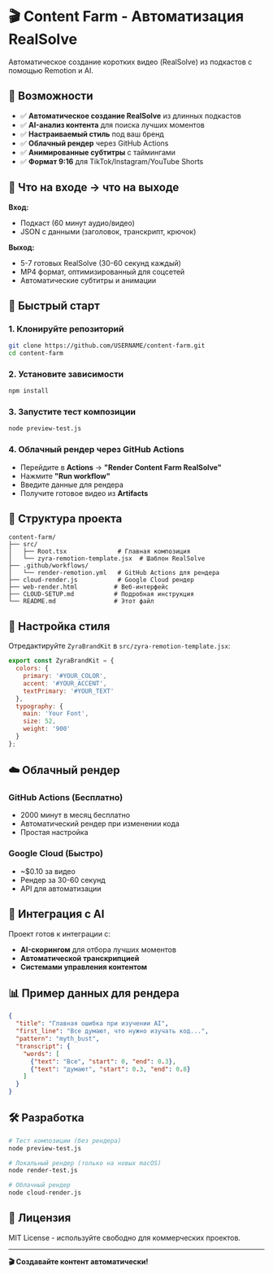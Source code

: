 # 🎬 Content Farm - Автоматизация RealSolve

Автоматическое создание коротких видео (RealSolve) из подкастов с помощью Remotion и AI.

## 🚀 Возможности

- ✅ **Автоматическое создание RealSolve** из длинных подкастов
- ✅ **AI-анализ контента** для поиска лучших моментов  
- ✅ **Настраиваемый стиль** под ваш бренд
- ✅ **Облачный рендер** через GitHub Actions
- ✅ **Анимированные субтитры** с таймингами
- ✅ **Формат 9:16** для TikTok/Instagram/YouTube Shorts

## 🎯 Что на входе → что на выходе

**Вход:**
- Подкаст (60 минут аудио/видео)
- JSON с данными (заголовок, транскрипт, крючок)

**Выход:**
- 5-7 готовых RealSolve (30-60 секунд каждый)
- MP4 формат, оптимизированный для соцсетей
- Автоматические субтитры и анимации

## 🔧 Быстрый старт

### 1. Клонируйте репозиторий
```bash
git clone https://github.com/USERNAME/content-farm.git
cd content-farm
```

### 2. Установите зависимости
```bash
npm install
```

### 3. Запустите тест композиции
```bash
node preview-test.js
```

### 4. Облачный рендер через GitHub Actions
- Перейдите в **Actions** → **"Render Content Farm RealSolve"**
- Нажмите **"Run workflow"**
- Введите данные для рендера
- Получите готовое видео из **Artifacts**

## 📁 Структура проекта

```
content-farm/
├── src/
│   ├── Root.tsx              # Главная композиция
│   └── zyra-remotion-template.jsx  # Шаблон RealSolve
├── .github/workflows/
│   └── render-remotion.yml   # GitHub Actions для рендера
├── cloud-render.js           # Google Cloud рендер
├── web-render.html          # Веб-интерфейс
├── CLOUD-SETUP.md           # Подробная инструкция
└── README.md                # Этот файл
```

## 🎨 Настройка стиля

Отредактируйте `ZyraBrandKit` в `src/zyra-remotion-template.jsx`:

```javascript
export const ZyraBrandKit = {
  colors: {
    primary: '#YOUR_COLOR',
    accent: '#YOUR_ACCENT',
    textPrimary: '#YOUR_TEXT'
  },
  typography: {
    main: 'Your Font',
    size: 52,
    weight: '900'
  }
};
```

## ☁️ Облачный рендер

### GitHub Actions (Бесплатно)
- 2000 минут в месяц бесплатно
- Автоматический рендер при изменении кода
- Простая настройка

### Google Cloud (Быстро)
- ~$0.10 за видео
- Рендер за 30-60 секунд
- API для автоматизации

## 🔗 Интеграция с AI

Проект готов к интеграции с:
- **AI-скорингом** для отбора лучших моментов
- **Автоматической транскрипцией** 
- **Системами управления контентом**

## 📊 Пример данных для рендера

```json
{
  "title": "Главная ошибка при изучении AI",
  "first_line": "Все думают, что нужно изучать код...",
  "pattern": "myth_bust",
  "transcript": {
    "words": [
      {"text": "Все", "start": 0, "end": 0.3},
      {"text": "думают", "start": 0.3, "end": 0.8}
    ]
  }
}
```

## 🛠️ Разработка

```bash
# Тест композиции (без рендера)
node preview-test.js

# Локальный рендер (только на новых macOS)
node render-test.js

# Облачный рендер
node cloud-render.js
```

## 📝 Лицензия

MIT License - используйте свободно для коммерческих проектов.

---

**🎬 Создавайте контент автоматически!**
